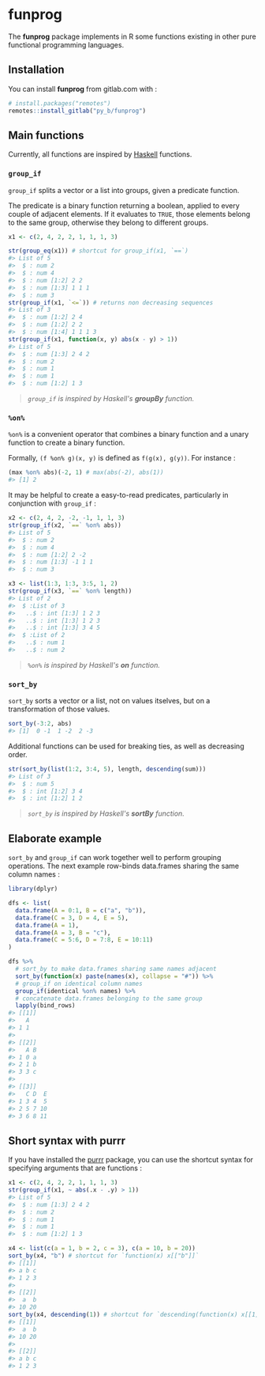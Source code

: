 
<!-- README.md is generated from README.Rmd. Please edit that file -->
funprog
=======

The **funprog** package implements in R some functions existing in other pure functional programming languages.

Installation
------------

You can install **funprog** from gitlab.com with :

``` r
# install.packages("remotes")
remotes::install_gitlab("py_b/funprog")
```

Main functions
--------------

Currently, all functions are inspired by [Haskell](https://wiki.haskell.org) functions.

### `group_if`

`group_if` splits a vector or a list into groups, given a predicate function.

The predicate is a binary function returning a boolean, applied to every couple of adjacent elements. If it evaluates to `TRUE`, those elements belong to the same group, otherwise they belong to different groups.

``` r
x1 <- c(2, 4, 2, 2, 1, 1, 1, 3)

str(group_eq(x1)) # shortcut for group_if(x1, `==`)
#> List of 5
#>  $ : num 2
#>  $ : num 4
#>  $ : num [1:2] 2 2
#>  $ : num [1:3] 1 1 1
#>  $ : num 3
str(group_if(x1, `<=`)) # returns non decreasing sequences
#> List of 3
#>  $ : num [1:2] 2 4
#>  $ : num [1:2] 2 2
#>  $ : num [1:4] 1 1 1 3
str(group_if(x1, function(x, y) abs(x - y) > 1))
#> List of 5
#>  $ : num [1:3] 2 4 2
#>  $ : num 2
#>  $ : num 1
#>  $ : num 1
#>  $ : num [1:2] 1 3
```

> *`group_if` is inspired by Haskell's **groupBy** function.*

### `%on%`

`%on%` is a convenient operator that combines a binary function and a unary function to create a binary function.

Formally, `(f %on% g)(x, y)` is defined as `f(g(x), g(y))`. For instance :

``` r
(max %on% abs)(-2, 1) # max(abs(-2), abs(1))
#> [1] 2
```

It may be helpful to create a easy-to-read predicates, particularly in conjunction with `group_if` :

``` r
x2 <- c(2, 4, 2, -2, -1, 1, 1, 3)
str(group_if(x2, `==` %on% abs))
#> List of 5
#>  $ : num 2
#>  $ : num 4
#>  $ : num [1:2] 2 -2
#>  $ : num [1:3] -1 1 1
#>  $ : num 3

x3 <- list(1:3, 1:3, 3:5, 1, 2)
str(group_if(x3, `==` %on% length))
#> List of 2
#>  $ :List of 3
#>   ..$ : int [1:3] 1 2 3
#>   ..$ : int [1:3] 1 2 3
#>   ..$ : int [1:3] 3 4 5
#>  $ :List of 2
#>   ..$ : num 1
#>   ..$ : num 2
```

> *`%on%` is inspired by Haskell's **on** function.*

### `sort_by`

`sort_by` sorts a vector or a list, not on values itselves, but on a transformation of those values.

``` r
sort_by(-3:2, abs)
#> [1]  0 -1  1 -2  2 -3
```

Additional functions can be used for breaking ties, as well as decreasing order.

``` r
str(sort_by(list(1:2, 3:4, 5), length, descending(sum)))
#> List of 3
#>  $ : num 5
#>  $ : int [1:2] 3 4
#>  $ : int [1:2] 1 2
```

> *`sort_by` is inspired by Haskell's **sortBy** function.*

Elaborate example
-----------------

`sort_by` and `group_if` can work together well to perform grouping operations. The next example row-binds data.frames sharing the same column names :

``` r
library(dplyr)

dfs <- list(
  data.frame(A = 0:1, B = c("a", "b")),
  data.frame(C = 3, D = 4, E = 5),
  data.frame(A = 1),
  data.frame(A = 3, B = "c"),
  data.frame(C = 5:6, D = 7:8, E = 10:11)
)

dfs %>%
  # sort_by to make data.frames sharing same names adjacent
  sort_by(function(x) paste(names(x), collapse = "#")) %>%
  # group_if on identical column names
  group_if(identical %on% names) %>%
  # concatenate data.frames belonging to the same group
  lapply(bind_rows)
#> [[1]]
#>   A
#> 1 1
#> 
#> [[2]]
#>   A B
#> 1 0 a
#> 2 1 b
#> 3 3 c
#> 
#> [[3]]
#>   C D  E
#> 1 3 4  5
#> 2 5 7 10
#> 3 6 8 11
```

Short syntax with purrr
-----------------------

If you have installed the [purrr](https://purrr.tidyverse.org) package, you can use the shortcut syntax for specifying arguments that are functions :

``` r
x1 <- c(2, 4, 2, 2, 1, 1, 1, 3)
str(group_if(x1, ~ abs(.x - .y) > 1))
#> List of 5
#>  $ : num [1:3] 2 4 2
#>  $ : num 2
#>  $ : num 1
#>  $ : num 1
#>  $ : num [1:2] 1 3

x4 <- list(c(a = 1, b = 2, c = 3), c(a = 10, b = 20))
sort_by(x4, "b") # shortcut for `function(x) x[["b"]]`
#> [[1]]
#> a b c 
#> 1 2 3 
#> 
#> [[2]]
#>  a  b 
#> 10 20
sort_by(x4, descending(1)) # shortcut for `descending(function(x) x[[1]])`
#> [[1]]
#>  a  b 
#> 10 20 
#> 
#> [[2]]
#> a b c 
#> 1 2 3
```
